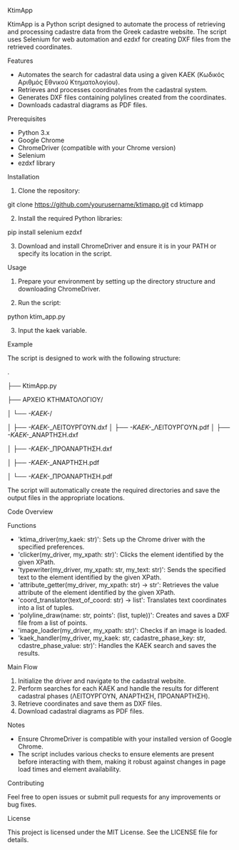 KtimApp

KtimApp is a Python script designed to automate the process of retrieving and processing cadastre data from the Greek cadastre website. The script uses Selenium for web automation and ezdxf for creating DXF files from the retrieved coordinates.


Features

- Automates the search for cadastral data using a given KAEK (Κωδικός Αριθμός Εθνικού Κτηματολογίου).
- Retrieves and processes coordinates from the cadastral system.
- Generates DXF files containing polylines created from the coordinates.
- Downloads cadastral diagrams as PDF files.


Prerequisites

- Python 3.x
- Google Chrome
- ChromeDriver (compatible with your Chrome version)
- Selenium
- ezdxf library


Installation

1. Clone the repository:

git clone https://github.com/yourusername/ktimapp.git
cd ktimapp

2. Install the required Python libraries:

pip install selenium ezdxf

3. Download and install ChromeDriver and ensure it is in your PATH or specify its location in the script.


Usage

1. Prepare your environment by setting up the directory structure and downloading ChromeDriver.

2. Run the script:

python ktim_app.py

3. Input the kaek variable.


Example

The script is designed to work with the following structure:

.

├── KtimApp.py

├── ΑΡΧΕΙΟ ΚΤΗΜΑΤΟΛΟΓΙΟΥ/

│   └── *-KAEK-*/

│       ├── *-KAEK-*_ΛΕΙΤΟΥΡΓΟΥΝ.dxf
│       ├── *-KAEK-*_ΛΕΙΤΟΥΡΓΟΥΝ.pdf
│       ├── *-KAEK-*_ΑΝΑΡΤΗΣΗ.dxf

│       ├── *-KAEK-*_ΠΡΟΑΝΑΡΤΗΣΗ.dxf



│       ├── *-KAEK-*_ΑΝΑΡΤΗΣΗ.pdf

│       └── *-KAEK-*_ΠΡΟΑΝΑΡΤΗΣΗ.pdf

The script will automatically create the required directories and save the output files in the appropriate locations.


Code Overview


Functions
- 'ktima_driver(my_kaek: str)': Sets up the Chrome driver with the specified preferences.
- 'clicker(my_driver, my_xpath: str)': Clicks the element identified by the given XPath.
- 'typewriter(my_driver, my_xpath: str, my_text: str)': Sends the specified text to the element identified by the given XPath.
- 'attribute_getter(my_driver, my_xpath: str) -> str': Retrieves the value attribute of the element identified by the given XPath.
- 'coord_translator(text_of_coord: str) -> list': Translates text coordinates into a list of tuples.
- 'polyline_draw(name: str, points': (list, tuple))': Creates and saves a DXF file from a list of points.
- 'image_loader(my_driver, my_xpath: str)': Checks if an image is loaded.
- 'kaek_handler(my_driver, my_kaek: str, cadastre_phase_key: str, cdastre_phase_value: str)': Handles the KAEK search and saves the results.


Main Flow

1. Initialize the driver and navigate to the cadastral website.
2. Perform searches for each KAEK and handle the results for different cadastral phases (ΛΕΙΤΟΥΡΓΟΥΝ, ΑΝΑΡΤΗΣΗ, ΠΡΟΑΝΑΡΤΗΣΗ).
3. Retrieve coordinates and save them as DXF files.
4. Download cadastral diagrams as PDF files.


Notes

- Ensure ChromeDriver is compatible with your installed version of Google Chrome.
- The script includes various checks to ensure elements are present before interacting with them, making it robust against changes in page load times and element     availability.


Contributing

Feel free to open issues or submit pull requests for any improvements or bug fixes.


License

This project is licensed under the MIT License. See the LICENSE file for details.
